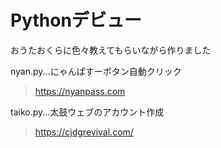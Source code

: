 # Pythonデビュー
おうたおくらに色々教えてもらいながら作りました

nyan.py...にゃんぱすーボタン自動クリック
> https://nyanpass.com

taiko.py...太鼓ウェブのアカウント作成
> https://cjdgrevival.com/
